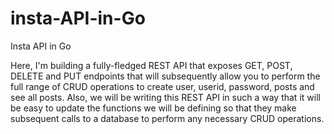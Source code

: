 # insta-API-in-Go
Insta API in Go

Here, I'm building a fully-fledged REST API that exposes GET, POST, DELETE and 
    PUT endpoints that will subsequently allow you to perform the full range of CRUD operations 
    to create user, userid, password, posts and see all posts.
    Also, we will be writing this REST API in such a way that it will be easy to update the 
    functions we will be defining so that they make subsequent calls to a database to perform any 
    necessary CRUD operations. 
